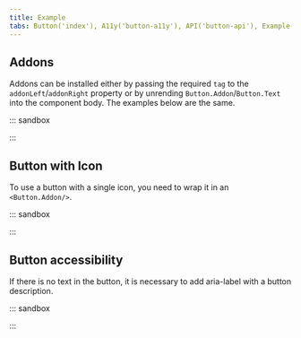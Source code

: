 ```yaml
---
title: Example
tabs: Button('index'), A11y('button-a11y'), API('button-api'), Example('button-code'), Changelog('button-changelog')
---
```


## Addons

Addons can be installed either by passing the required `tag` to the `addonLeft`/`addonRight` property or by unrending `Button.Addon`/`Button.Text` into the component body. The examples below are the same.

::: sandbox

<script lang="tsx">
import React from 'react';
import Button from '@semcore/ui/button';
import CheckM from '@semcore/ui/icon/Check/m';
import ArrowRightM from '@semcore/ui/icon/ArrowRight/m';

const Demo = () => {
  return (
    <>
      <Button addonLeft={CheckM} addonRight={ArrowRightM}>
        Button
      </Button>
      <Button ml={2}>
        <Button.Addon>
          <CheckM />
        </Button.Addon>
        <Button.Text>Button</Button.Text>
        <Button.Addon>
          <ArrowRightM />
        </Button.Addon>
      </Button>
    </>
  );
}
</script>

:::

## Button with Icon

To use a button with a single icon, you need to wrap it in an `<Button.Addon/>`.

::: sandbox

<script lang="tsx">
import React from 'react';
import Button from '@semcore/ui/button';
import CheckM from '@semcore/ui/icon/Check/m';

const Demo = () => {
  return (
    <Button aria-label='Confirm'>
      <Button.Addon>
        <CheckM />
      </Button.Addon>
    </Button>
  );
}
</script>

:::

## Button accessibility

If there is no text in the button, it is necessary to add aria-label with a button description.

::: sandbox

<script lang="tsx">
import React from 'react';
import Button from '@semcore/ui/button';
import CheckM from '@semcore/ui/icon/Check/m';
import CloseM from '@semcore/ui/icon/Close/m';

const Demo = () => {
  return (
    <>
      <Button addonLeft={CloseM} aria-label='Close' />
      <Button ml={2} aria-label='Confirm'>
        <CheckM />
      </Button>
    </>
  );
}
</script>

:::